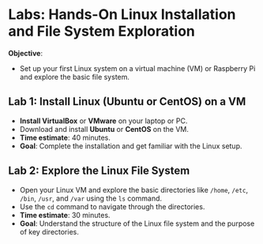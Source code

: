 # Labs: Hands-On Linux Installation and File System Exploration

**Objective**:  
- Set up your first Linux system on a virtual machine (VM) or Raspberry Pi and explore the basic file system.

## Lab 1: Install Linux (Ubuntu or CentOS) on a VM
- **Install VirtualBox** or **VMware** on your laptop or PC.
- Download and install **Ubuntu** or **CentOS** on the VM.
- **Time estimate**: 40 minutes.
- **Goal**: Complete the installation and get familiar with the Linux setup.

## Lab 2: Explore the Linux File System
- Open your Linux VM and explore the basic directories like `/home`, `/etc`, `/bin`, `/usr`, and `/var` using the `ls` command.
- Use the `cd` command to navigate through the directories.
- **Time estimate**: 30 minutes.
- **Goal**: Understand the structure of the Linux file system and the purpose of key directories.
